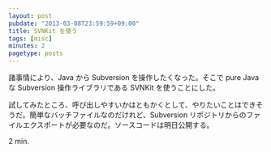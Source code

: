 ```yaml
---
layout: post
pubdate: "2013-03-08T23:59:59+09:00"
title: SVNKit を使う
tags: [misc]
minutes: 2
pagetype: posts
---
```

諸事情により、Java から Subversion を操作したくなった。そこで pure Java な Subversion 操作ライブラリである SVNKit を使うことにした。

試してみたところ、呼び出しやすいかはともかくとして、やりたいことはできそうだ。簡単なバッチファイルなのだけれど、Subversion リポジトリからのファイルエクスポートが必要なのだ。ソースコードは明日公開する。

2 min.
